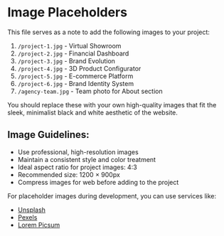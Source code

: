 # Image Placeholders

This file serves as a note to add the following images to your project:

1. `/project-1.jpg` - Virtual Showroom
2. `/project-2.jpg` - Financial Dashboard
3. `/project-3.jpg` - Brand Evolution
4. `/project-4.jpg` - 3D Product Configurator
5. `/project-5.jpg` - E-commerce Platform
6. `/project-6.jpg` - Brand Identity System
7. `/agency-team.jpg` - Team photo for About section

You should replace these with your own high-quality images that fit the sleek, minimalist black and white aesthetic of the website.

## Image Guidelines:

- Use professional, high-resolution images
- Maintain a consistent style and color treatment
- Ideal aspect ratio for project images: 4:3
- Recommended size: 1200 × 900px
- Compress images for web before adding to the project

For placeholder images during development, you can use services like:
- [Unsplash](https://unsplash.com/)
- [Pexels](https://www.pexels.com/)
- [Lorem Picsum](https://picsum.photos/) 
